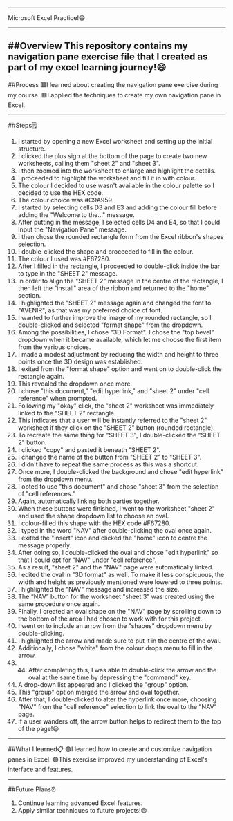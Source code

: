 --------------------------------------------------------------------------------------------------------------------------------------------------------------------------------------
Microsoft Excel Practice!😄

--------------------------------------------------------------------------------------------------------------------------------------------------------------------------------------
##Overview
This repository contains my navigation pane exercise file that I created as part of my excel learning journey!😄
----------------------------------------------------------------------------------------------------------------------------------------------------------------------------------------
##Process
🟥I learned about creating the navigation pane exercise during my course. 
🟥I applied the techniques to create my own navigation pane in Excel.

------------------------------------------------------------------------------------------------------------------------------------------------------------------------------------------

##Steps🗒️
1. I started by opening a new Excel worksheet and setting up the initial structure.
2. I clicked the plus sign at the bottom of the page to create two new worksheets, calling them "sheet 2" and "sheet 3".
3. I then zoomed into the worksheet to enlarge and highlight the details.
4. I proceeded to highlight the worksheet and fill it in with colour.
5. The colour I decided to use wasn't available in the colour palette so I decided to use the HEX code.
6. The colour choice was #C9A959.
7. I started by selecting cells D3 and E3 and adding the colour fill before adding the "Welcome to the..." message.
8. After putting in the message, I selected cells D4 and E4, so that I could input the "Navigation Pane" message.
9. I then chose the rounded rectangle form from the Excel ribbon's shapes selection.
10. I double-clicked the shape and proceeded to fill in the colour.
11. The colour I used was #F67280.
12. After I filled in the rectangle, I proceeded to double-click inside the bar to type in the "SHEET 2" message.
13. In order to align the "SHEET 2" message in the centre of the rectangle, I then left the "install" area of the ribbon and returned to the "home" section.
14. I highlighted the "SHEET 2" message again and changed the font to "AVENIR", as that was my preferred choice of font.
15. I wanted to further improve the image of my rounded rectangle, so I double-clicked and selected "format shape" from the dropdown.
16. Among the possibilities, I chose "3D Format". I chose the "top bevel" dropdown when it became available, which let me choose the first item from the various choices.
17. I made a modest adjustment by reducing the width and height to three points once the 3D design was established.
18. I exited from the "format shape" option and went on to double-click the rectangle again.
19. This revealed the dropdown once more.
20. I chose "this document," "edit hyperlink," and "sheet 2" under "cell reference" when prompted.
21. Following my "okay" click, the "sheet 2" worksheet was immediately linked to the "SHEET 2" rectangle. 
22. This indicates that a user will be instantly referred to the "sheet 2" worksheet if they click on the "SHEET 2" button (rounded rectangle).
23. To recreate the same thing for "SHEET 3", I double-clicked the "SHEET 2" button.
24. I clicked "copy" and pasted it beneath "SHEET 2".
25. I changed the name of the button from "SHEET 2" to "SHEET 3".
26. I didn't have to repeat the same process as this was a shortcut.
27. Once more, I double-clicked the background and chose "edit hyperlink" from the dropdown menu.
28. I opted to use "this document" and chose "sheet 3" from the selection of "cell references."
29. Again, automatically linking both parties together.
30. When these buttons were finished, I went to the worksheet "sheet 2" and used the shape dropdown list to choose an oval.
31. I colour-filled this shape with the HEX code #F67280.
32. I typed in the word "NAV" after double-clicking the oval once again.
33. I exited the "insert" icon and clicked the "home" icon to centre the message properly.
34. After doing so, I double-clicked the oval and chose "edit hyperlink" so that I could opt for "NAV" under "cell reference".
35. As a result, "sheet 2" and the "NAV" page were automatically linked.
36. I edited the oval in "3D format" as well. To make it less conspicuous, the width and height as previously mentioned were lowered to three points.
37. I highlighted the "NAV" message and increased the size.
38. The “NAV” button for the worksheet "sheet 3" was created using the same procedure once again.
39. Finally, I created an oval shape on the "NAV" page by scrolling down to the bottom of the area I had chosen to work with for this project.
40. I went on to include an arrow from the "shapes" dropdown menu by double-clicking.
41. I highlighted the arrow and made sure to put it in the centre of the oval.
42. Additionally, I chose "white" from the colour drops menu to fill in the arrow.
43. 44. After completing this, I was able to double-click the arrow and the oval at the same time by depressing the "command" key.
45. A drop-down list appeared and I clicked the "group" option.
46. This "group" option merged the arrow and oval together.
47. After that, I double-clicked to alter the hyperlink once more, choosing "NAV" from the "cell reference" selection to link the oval to the "NAV" page.
48. If a user wanders off, the arrow button helps to redirect them to the top of the page!😃

-------------------------------------------------------------------------------------------------------------------------------------------------------------------------------------

##What I learned📋
🟢I learned how to create and customize navigation panes in Excel.
🟢This exercise improved my understanding of Excel's interface and features.

*************************************************************************************************************************************************************************************

##Future Plans⏰
1. Continue learning advanced Excel features.
2. Apply similar techniques to future projects!😄
